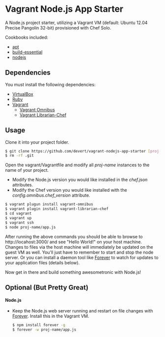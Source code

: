 Vagrant Node.js App Starter
==========================

A Node.js project starter, utilizing a Vagrant VM (default: Ubuntu 12.04 Precise Pangolin 32-bit) provisioned with Chef Solo.

Cookbooks included:

* [apt](https://github.com/opscode-cookbooks/apt)
* [build-essential](https://github.com/opscode-cookbooks/build-essential)
* [nodejs](https://github.com/mdxp/nodejs-cookbook.git)

## Dependencies

You must install the following dependencies:

* [VirtualBox](https://www.virtualbox.org/)
* [Ruby](http://www.ruby-lang.org/en/)
* [Vagrant](http://vagrantup.com/)
    * [Vagrant Omnibus](https://github.com/jimmycuadra/vagrant-librarian-chef)
    * [Vagrant Librarian-Chef](https://github.com/jimmycuadra/vagrant-librarian-chef)

## Usage

Clone it into your project folder.

```bash
$ git clone https://github.com/devert/vagrant-nodejs-app-starter [proj-name]
$ rm -rf .git
```

Open the vagrant/Vagrantfile and modify all *proj-name* instances to the name of your project.

* Modify the Node.js version you would like installed in the *chef.json* attributes.
* Modify the Chef version you would like installed with the *config.omnibus.chef_version* attribute.

```bash
$ vagrant plugun install vagrant-omnibus
$ vagrant plugin install vagrant-librarian-chef
$ cd vagrant
$ vagrant up
$ vagrant ssh
$ node proj-name/app.js
```

After running the above commands you should be able to browse to http://locahost:3000/ and see "Hello World!" on your host machine. Changes to files via the host machine will immediately be updated on the guest VM as well. You'll just have to remember to start and stop the node server. Or you can install a daemon tool like [Forever](https://github.com/nodejitsu/forever) to watch for updates to your application files (details below).

Now get in there and build something awesometronic with Node.js!

## Optional (But Pretty Great)

#### Node.js
* Keep the Node.js web server running and restart on file changes with [Forever](https://github.com/nodejitsu/forever). Install this in the Vagrant VM.

    ```bash
    $ npm install forever -g
    $ forever -w proj-name/app.js
    ```
